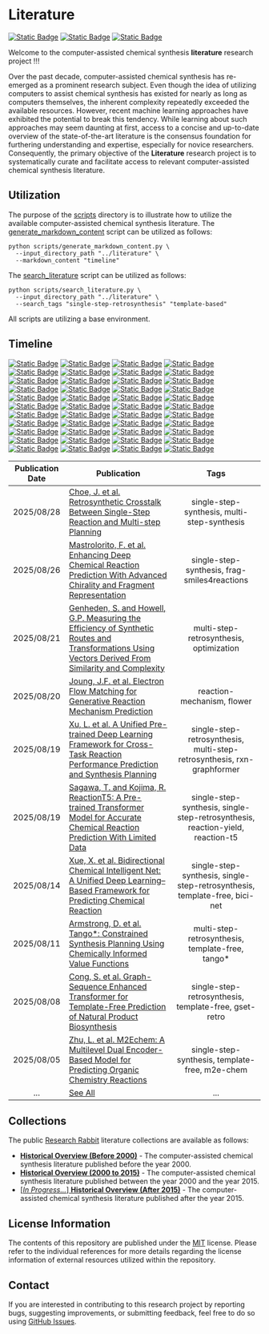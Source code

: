 # Literature
[![Static Badge](https://img.shields.io/badge/Institute%20of%20Science%20Tokyo-%231C3177?style=flat)](https://www.isct.ac.jp)
[![Static Badge](https://img.shields.io/badge/Elix%2C%20Inc.-%235EB6B3?style=flat)](https://www.elix-inc.com)
[![Static Badge](https://img.shields.io/badge/Faculty%20of%20Electrical%20Engineering%2C%20University%20of%20Sarajevo-%23275D91?style=flat)](https://www.etf.unsa.ba)

Welcome to the computer-assisted chemical synthesis **literature** research project !!!

Over the past decade, computer-assisted chemical synthesis has re-emerged as a prominent research subject.
Even though the idea of utilizing computers to assist chemical synthesis has existed for nearly as long as computers themselves, the inherent complexity repeatedly exceeded the available resources.
However, recent machine learning approaches have exhibited the potential to break this tendency.
While learning about such approaches may seem daunting at first, access to a concise and up-to-date overview of the state-of-the-art literature is the consensus foundation for furthering understanding and expertise, especially for novice researchers.
Consequently, the primary objective of the **Literature** research project is to systematically curate and facilitate access to relevant computer-assisted chemical synthesis literature.


## Utilization
The purpose of the [scripts](/scripts) directory is to illustrate how to utilize the available computer-assisted chemical synthesis literature.
The [generate_markdown_content](/scripts/generate_markdown_content.py) script can be utilized as follows:

```shell
python scripts/generate_markdown_content.py \
  --input_directory_path "../literature" \
  --markdown_content "timeline"
```

The [search_literature](/scripts/search_literature.py) script can be utilized as follows:

```shell
python scripts/search_literature.py \
  --input_directory_path "../literature" \
  --search_tags "single-step-retrosynthesis" "template-based"
```

All scripts are utilizing a base environment.


## Timeline
[![Static Badge](https://img.shields.io/badge/total-380-white)](#timeline)
[![Static Badge](https://img.shields.io/badge/1969-1-red)](#timeline)
[![Static Badge](https://img.shields.io/badge/1972-4-red)](#timeline)
[![Static Badge](https://img.shields.io/badge/1974-1-red)](#timeline)
[![Static Badge](https://img.shields.io/badge/1975-1-red)](#timeline)
[![Static Badge](https://img.shields.io/badge/1976-3-red)](#timeline)
[![Static Badge](https://img.shields.io/badge/1977-11-orange)](#timeline)
[![Static Badge](https://img.shields.io/badge/1978-4-red)](#timeline)
[![Static Badge](https://img.shields.io/badge/1980-5-red)](#timeline)
[![Static Badge](https://img.shields.io/badge/1981-1-red)](#timeline)
[![Static Badge](https://img.shields.io/badge/1984-1-red)](#timeline)
[![Static Badge](https://img.shields.io/badge/1985-2-red)](#timeline)
[![Static Badge](https://img.shields.io/badge/1987-1-red)](#timeline)
[![Static Badge](https://img.shields.io/badge/1988-2-red)](#timeline)
[![Static Badge](https://img.shields.io/badge/1989-2-red)](#timeline)
[![Static Badge](https://img.shields.io/badge/1990-3-red)](#timeline)
[![Static Badge](https://img.shields.io/badge/1992-3-red)](#timeline)
[![Static Badge](https://img.shields.io/badge/1993-1-red)](#timeline)
[![Static Badge](https://img.shields.io/badge/1995-1-red)](#timeline)
[![Static Badge](https://img.shields.io/badge/1996-1-red)](#timeline)
[![Static Badge](https://img.shields.io/badge/1999-1-red)](#timeline)
[![Static Badge](https://img.shields.io/badge/2003-1-red)](#timeline)
[![Static Badge](https://img.shields.io/badge/2004-1-red)](#timeline)
[![Static Badge](https://img.shields.io/badge/2005-3-red)](#timeline)
[![Static Badge](https://img.shields.io/badge/2006-1-red)](#timeline)
[![Static Badge](https://img.shields.io/badge/2007-2-red)](#timeline)
[![Static Badge](https://img.shields.io/badge/2008-5-red)](#timeline)
[![Static Badge](https://img.shields.io/badge/2009-5-red)](#timeline)
[![Static Badge](https://img.shields.io/badge/2010-5-red)](#timeline)
[![Static Badge](https://img.shields.io/badge/2011-6-red)](#timeline)
[![Static Badge](https://img.shields.io/badge/2012-9-red)](#timeline)
[![Static Badge](https://img.shields.io/badge/2013-7-red)](#timeline)
[![Static Badge](https://img.shields.io/badge/2014-6-red)](#timeline)
[![Static Badge](https://img.shields.io/badge/2015-5-red)](#timeline)
[![Static Badge](https://img.shields.io/badge/2016-9-red)](#timeline)
[![Static Badge](https://img.shields.io/badge/2017-13-orange)](#timeline)
[![Static Badge](https://img.shields.io/badge/2018-20-yellow)](#timeline)
[![Static Badge](https://img.shields.io/badge/2019-21-yellow)](#timeline)
[![Static Badge](https://img.shields.io/badge/2020-23-yellow)](#timeline)
[![Static Badge](https://img.shields.io/badge/2021-33-green)](#timeline)
[![Static Badge](https://img.shields.io/badge/2022-35-green)](#timeline)
[![Static Badge](https://img.shields.io/badge/2023-33-green)](#timeline)
[![Static Badge](https://img.shields.io/badge/2024-41-blue)](#timeline)
[![Static Badge](https://img.shields.io/badge/2025-47-blue)](#timeline)

| Publication Date | Publication                                                                                                                                                                                                  |                                      Tags                                      |
|:----------------:|--------------------------------------------------------------------------------------------------------------------------------------------------------------------------------------------------------------|:------------------------------------------------------------------------------:|
|    2025/08/28    | [Choe, J. et al. Retrosynthetic Crosstalk Between Single-Step Reaction and Multi-step Planning](literature/2025/20250828_choe_j_et_al.md)                                                                    |                  single-step-synthesis, multi-step-synthesis                   |
|    2025/08/26    | [Mastrolorito, F. et al. Enhancing Deep Chemical Reaction Prediction With Advanced Chirality and Fragment Representation](literature/2025/20250826_mastrolorito_f_et_al.md)                                  |                  single-step-synthesis, frag-smiles4reactions                  |
|    2025/08/21    | [Genheden, S. and Howell, G.P. Measuring the Efficiency of Synthetic Routes and Transformations Using Vectors Derived From Similarity and Complexity](literature/2025/20250821_genheden_s_and_howell_g_p.md) |                    multi-step-retrosynthesis, optimization                     |
|    2025/08/20    | [Joung, J.F. et al. Electron Flow Matching for Generative Reaction Mechanism Prediction](literature/2025/20250820_joung_j_f_et_al.md)                                                                        |                           reaction-mechanism, flower                           |
|    2025/08/19    | [Xu, L. et al. A Unified Pre-trained Deep Learning Framework for Cross-Task Reaction Performance Prediction and Synthesis Planning](literature/2025/20250819_xu_l_et_al.md)                                  |     single-step-retrosynthesis, multi-step-retrosynthesis, rxn-graphformer     |
|    2025/08/19    | [Sagawa, T. and Kojima, R. ReactionT5: A Pre-trained Transformer Model for Accurate Chemical Reaction Prediction With Limited Data](literature/2025/20250819_sagawa_t_and_kojima_r.md)                       | single-step-synthesis, single-step-retrosynthesis, reaction-yield, reaction-t5 |
|    2025/08/14    | [Xue, X. et al. Bidirectional Chemical Intelligent Net: A Unified Deep Learning–Based Framework for Predicting Chemical Reaction](literature/2025/20250814_xue_x_et_al.md)                                   |   single-step-synthesis, single-step-retrosynthesis, template-free, bici-net   |
|    2025/08/11    | [Armstrong, D. et al. Tango*: Constrained Synthesis Planning Using Chemically Informed Value Functions](literature/2025/20250811_armstrong_d_et_al.md)                                                       |                multi-step-retrosynthesis, template-free, tango*                |
|    2025/08/08    | [Cong, S. et al. Graph-Sequence Enhanced Transformer for Template-Free Prediction of Natural Product Biosynthesis](literature/2025/20250808_ceng_s_et_al.md)                                                 |             single-step-retrosynthesis, template-free, gset-retro              |
|    2025/08/05    | [Zhu, L. et al. M2Echem: A Multilevel Dual Encoder-Based Model for Predicting Organic Chemistry Reactions](literature/2025/20250805_zhu_l_et_al.md)                                                          |                 single-step-synthesis, template-free, m2e-chem                 |
|       ...        | [See All](/documentation/b_timeline.md)                                                                                                                                                                      |                                      ...                                       |


## Collections
The public [Research Rabbit](https://www.researchrabbitapp.com) literature collections are available as follows:
- [**Historical Overview (Before 2000)**](https://www.researchrabbitapp.com/collection/public/DLW7X294ZE) - The computer-assisted chemical synthesis literature published before the year 2000.
- [**Historical Overview (2000 to 2015)**](https://www.researchrabbitapp.com/collection/public/YZ15QP026Q) - The computer-assisted chemical synthesis literature published between the year 2000 and the year 2015.
- [[_In Progress..._] **Historical Overview (After 2015)**](https://www.researchrabbitapp.com/collection/public/EZR940K7L1) - The computer-assisted chemical synthesis literature published after the year 2015.


## License Information
The contents of this repository are published under the [MIT](/LICENSE) license.
Please refer to the individual references for more details regarding the license information of external resources utilized within the repository.


## Contact
If you are interested in contributing to this research project by reporting bugs, suggesting improvements, or submitting feedback, feel free to do so using [GitHub Issues](https://github.com/neo-chem-synth-wave/literature/issues).
